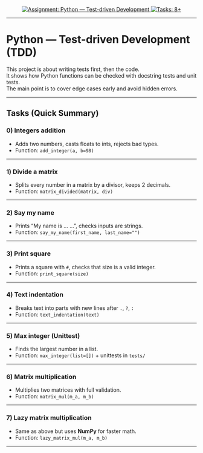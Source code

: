 <!-- anchor for "back to top" -->
<a id="readme-top"></a>

<p align="center">
  <a href="#readme-top">
    <img alt="Assignment: Python — Test-driven Development" src="https://img.shields.io/badge/Assignment-Python%20—%20TDD-blue">
  </a>
  <a href="#task-function-glossary">
    <img alt="Tasks: 8+" src="https://img.shields.io/badge/Tasks-8+-6c757d">
  </a>
</p>

---

# Python — Test-driven Development (TDD)

This project is about writing tests first, then the code.  
It shows how Python functions can be checked with docstring tests and unit tests.  
The main point is to cover edge cases early and avoid hidden errors.

---

## Tasks (Quick Summary)

### 0) Integers addition
- Adds two numbers, casts floats to ints, rejects bad types.  
- Function: `add_integer(a, b=98)`  

---

### 1) Divide a matrix
- Splits every number in a matrix by a divisor, keeps 2 decimals.  
- Function: `matrix_divided(matrix, div)`  

---

### 2) Say my name
- Prints “My name is ... ...”, checks inputs are strings.  
- Function: `say_my_name(first_name, last_name="")`  

---

### 3) Print square
- Prints a square with `#`, checks that size is a valid integer.  
- Function: `print_square(size)`  

---

### 4) Text indentation
- Breaks text into parts with new lines after `.`, `?`, `:`  
- Function: `text_indentation(text)`  

---

### 5) Max integer (Unittest)
- Finds the largest number in a list.  
- Function: `max_integer(list=[])` + unittests in `tests/`  

---

### 6) Matrix multiplication
- Multiplies two matrices with full validation.  
- Function: `matrix_mul(m_a, m_b)`  

---

### 7) Lazy matrix multiplication
- Same as above but uses **NumPy** for faster math.  
- Function: `lazy_matrix_mul(m_a, m_b)`  



---
